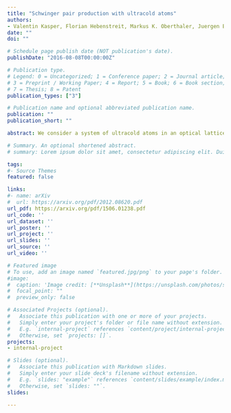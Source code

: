 ```yaml
---
title: "Schwinger pair production with ultracold atoms"
authors:
- Valentin Kasper, Florian Hebenstreit, Markus K. Oberthaler, Juergen Berges
date: ""
doi: ""

# Schedule page publish date (NOT publication's date).
publishDate: "2016-08-08T00:00:00Z"

# Publication type.
# Legend: 0 = Uncategorized; 1 = Conference paper; 2 = Journal article;
# 3 = Preprint / Working Paper; 4 = Report; 5 = Book; 6 = Book section;
# 7 = Thesis; 8 = Patent
publication_types: ["3"]

# Publication name and optional abbreviated publication name.
publication: ""
publication_short: ""

abstract: We consider a system of ultracold atoms in an optical lattice as a quantum simulator for electron–positron pair production in quantum electrodynamics (QED). For a setup in one spatial dimension, we investigate the nonequilibrium phenomenon of pair production including the backreaction leading to plasma oscillations. Unlike previous investigations on quantum link models, we focus on the infinite-dimensional Hilbert space of QED and show that it may be well approximated by experiments employing Bose–Einstein condensates interacting with fermionic atoms. Numerical calculations based on functional integral techniques give a unique access to the physical parameters required to realize QED phenomena in a cold atom experiment. In particular, we use our approach to consider quantum link models in a yet unexplored parameter regime and give bounds for their ability to capture essential features of the physics. The results suggest a paradigmatic change towards realizations using coherent many-body states for quantum simulations of high-energy particle physics phenomena.

# Summary. An optional shortened abstract.
# summary: Lorem ipsum dolor sit amet, consectetur adipiscing elit. Duis posuere tellus ac convallis placerat. Proin tincidunt magna sed ex sollicitudin condimentum.

tags:
#- Source Themes
featured: false

links:
#- name: arXiv
#  url: https://arxiv.org/pdf/2012.08620.pdf 
url_pdf: https://arxiv.org/pdf/1506.01238.pdf
url_code: ''
url_dataset: ''
url_poster: ''
url_project: ''
url_slides: ''
url_source: ''
url_video: ''

# Featured image
# To use, add an image named `featured.jpg/png` to your page's folder. 
#image:
#  caption: 'Image credit: [**Unsplash**](https://unsplash.com/photos/s9CC2SKySJM)'
#  focal_point: ""
#  preview_only: false

# Associated Projects (optional).
#   Associate this publication with one or more of your projects.
#   Simply enter your project's folder or file name without extension.
#   E.g. `internal-project` references `content/project/internal-project/index.md`.
#   Otherwise, set `projects: []`.
projects:
- internal-project

# Slides (optional).
#   Associate this publication with Markdown slides.
#   Simply enter your slide deck's filename without extension.
#   E.g. `slides: "example"` references `content/slides/example/index.md`.
#   Otherwise, set `slides: ""`.
slides:

---
```



